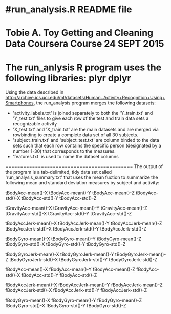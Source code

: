 #run_analysis.R README file
===========================================
Tobie A. Toy
Getting and Cleaning Data Coursera Course
24 SEPT 2015
===========================================
The run_anlysis R program uses the following libraries:
plyr
dplyr
===========================================
Using the data described in http://archive.ics.uci.edu/ml/datasets/Human+Activity+Recognition+Using+Smartphones, the run_analysis program merges the following datasets:

- 'activity_labels.txt' is joined separately to both the 'Y_train.txt' and 'Y_test.txt' files to give each row of the test and train data sets a recognizable activity 
- 'X_test.txt' and 'X_train.txt' are the main datasets and are merged via rowbinding to create a complete data set of all 30 subjects.
- 'subject_train.txt' and 'subject_test.txt' are column binded to the data sets such that each row contains the specific person (designated by a number 1-30) that corresponds to the measures. 
- 'features.txt' is used to name the dataset columns

===========================================
The output of the program is a tab-delimited, tidy data set called 'run_analysis_summary.txt' that uses the mean fuction to summarize the following mean and standard deviation measures by subject and activity:

tBodyAcc-mean()-X
tBodyAcc-mean()-Y
tBodyAcc-mean()-Z
tBodyAcc-std()-X
tBodyAcc-std()-Y
tBodyAcc-std()-Z

tGravityAcc-mean()-X
tGravityAcc-mean()-Y
tGravityAcc-mean()-Z
tGravityAcc-std()-X
tGravityAcc-std()-Y
tGravityAcc-std()-Z

tBodyAccJerk-mean()-X
tBodyAccJerk-mean()-Y
tBodyAccJerk-mean()-Z
tBodyAccJerk-std()-X
tBodyAccJerk-std()-Y
tBodyAccJerk-std()-Z

tBodyGyro-mean()-X
tBodyGyro-mean()-Y
tBodyGyro-mean()-Z
tBodyGyro-std()-X
tBodyGyro-std()-Y
tBodyGyro-std()-Z

tBodyGyroJerk-mean()-X
tBodyGyroJerk-mean()-Y
tBodyGyroJerk-mean()-Z
tBodyGyroJerk-std()-X
tBodyGyroJerk-std()-Y
tBodyGyroJerk-std()-Z

fBodyAcc-mean()-X
fBodyAcc-mean()-Y
fBodyAcc-mean()-Z
fBodyAcc-std()-X
fBodyAcc-std()-Y
fBodyAcc-std()-Z

fBodyAccJerk-mean()-X
fBodyAccJerk-mean()-Y
fBodyAccJerk-mean()-Z
fBodyAccJerk-std()-X
fBodyAccJerk-std()-Y
fBodyAccJerk-std()-Z

fBodyGyro-mean()-X
fBodyGyro-mean()-Y
fBodyGyro-mean()-Z
fBodyGyro-std()-X
fBodyGyro-std()-Y
fBodyGyro-std()-Z